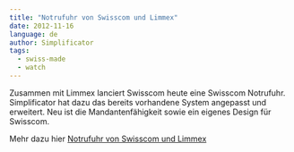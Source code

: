 ```yaml
---
title: "Notrufuhr von Swisscom und Limmex"
date: 2012-11-16
language: de
author: Simplificator
tags:
  - swiss-made
  - watch
---
```


Zusammen mit Limmex lanciert Swisscom heute eine Swisscom Notrufuhr. Simplificator hat dazu das bereits vorhandene System angepasst und erweitert. Neu ist die Mandantenfähigkeit sowie ein eigenes Design für Swisscom.

Mehr dazu hier [Notrufuhr von Swisscom und Limmex](http://swisscom.com/notruf-uhr)
